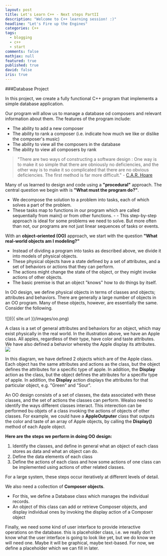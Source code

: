 ```yaml
---
layout: post
title: Let's Learn C++ - Next steps PartII
description: "Welcome to C++ learning session! :)"
headline: "Let's Fire up the Engines"
categories: C++
tags: 
  - blogging
  - c++
  - start
comments: false
mathjax: null
featured: true
published: true
david: false
iris: true
---
```


###Database Project

In this project, we create a fully functional C++ program that implements a simple database application. 

Our program will allow us to manage a database od composers and relevant information about them. The features of the program include:

- The ability to add a new composer
- The ability to rank a composer (i.e. indicate how much we like or dislike the composer's music)
- The ability to view all the composers in the database
- The ability to view all composers by rank

> "There are two ways of constructing a software design : One way is to make it so simple that there are obniously no deficiencies, and the other way is to make it so complicated that there are no obvious deficiencies. The first method is far more difficult." - [C.A.R. Hoare](http://en.wikipedia.org/wiki/Tony_Hoare)


Many of us learned to design and code using a **"procedural"** approach. The central question we begin with is **"What must the program do?"**. 

- We decompose the solution to a problem into tasks, each of which solves a part of the problem. 
- These tasks map to functions in our program which are called sequentially from main() or from other functions. - - This step-by-step approach is ideal for some problems we need to solve. But more often than not, our programs are not just linear sequences of tasks or events.

With an **object-oriented (OO)** approach, we start with the question **"What real-world objects am I modeling?"** 

- Instead of dividing a program into tasks as described above, we divide it into models of physical objects. 
- These physical objects have a state defined by a set of attributes, and a set of behaviors or actions that they can perform. 
- The actions might change the state of the object, or they might invoke actions of other objects. 
- The basic premise is that an object "knows" how to do things by itself. 

In OO design, we define physical objects in terms of classes and objects; attributes and behaviors. There are generally a large number of objects in an OO program. Many of these objects, however, are essentially the same. Consider the following.<br><br>![]({{ site.url }}/images/oo.png)

A class is a set of general attributes and behaviors for an object, which may exist physically in the real world. In the illustration above, we have an Apple class. All apples, regardless of their type, have color and taste attributes. We have also defined a behavior whereby the Apple display its attributes.<br>![]({{site.url}}/images/oo2.png)

In this diagram, we have defined 2 objects which are of the Apple class. Each object has the same attributes and actions as the class, but the object defines the attributes for a specific type of apple. In addition, the **Display** action as the class, but the object defines the attributes for a specifiv type of apple. In addition, the **Display** action displays the attributes for that particular object, e.g. "Green" and "Sour".

An OO design consists of a set of classes, the data associated with these classes, and the set of actions the classes can perform. Wealso need to identify the ways different classes interact. This interection can be performed bu objets of a class invoking the actions of objects of other classes. For example, we could have a **AppleOutputer** class that outputs the color and taste of an array of Apple objects, by calling the **Display()** method of each Apple object.

**Here are the steps we perform in doing OO design:**

1. Identify the classes, and define in general what an object of each class stores as data and what an object can do.
2. Define the data elements of each class
3. Define the actions of each class and how some actions of one class can be implemented using actions of other related classes. 

For a large system, these steps occur iteratively at different levels of detail.

We also need a collection of **Composer objects**. 
- For this, we define a Database class which manages the individual records.
- An object of this class can add or retrieve Composer objects, and display individual ones by invoking the display action of a Composer object

Finally, we need some kind of user interface to provide interactive operations on the database. this is placeholder class, i.e. we really don't know what the user interface is going to look like yet, but we do know we will need one. Maybe it will be graphical, maybe text-based. For now, we define a placeholder which we can fill in later.


